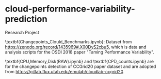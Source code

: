 # cloud-performance-variability-prediction
Research Project

\textbf{Changepoints_Clould_Benchmarks.ipynb}: Dataset from https://zenodo.org/record/1435969#.X00DyS2cbu5, which is data and analysis scripts for the OSDI 2018 paper "Taming Performance Variability".

\textbf{CPU,Memory,Disk(RAW).ipynb} and \textbf{CPD_counts.ipynb} are for the changepoints detection of CCGrid20 paper dataset and are adopted from https://gitlab.flux.utah.edu/emulab/cloudlab-ccgrid20.
